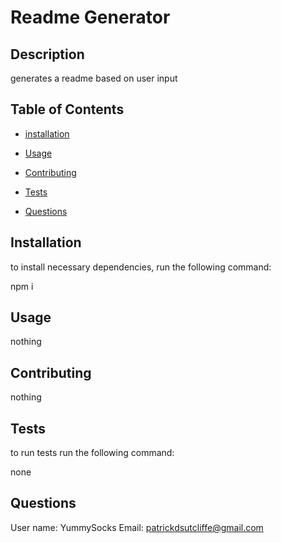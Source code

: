 # Readme Generator


## Description

generates a readme based on user input

## Table of Contents

* [installation](#installation)

* [Usage](#usage)



* [Contributing](#contributing)

* [Tests](#tests)

* [Questions](#questions)

## Installation

to install necessary dependencies, run the following command:

npm i

## Usage

nothing



## Contributing

nothing

## Tests

to run tests run the following command:

none

## Questions 

User name: YummySocks
Email: patrickdsutcliffe@gmail.com
